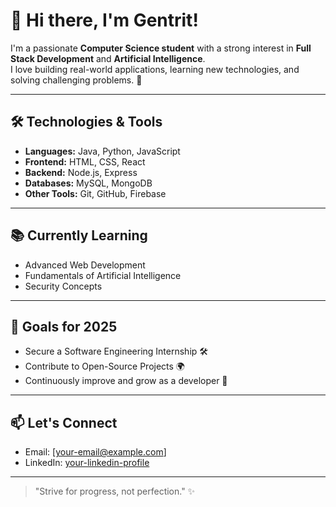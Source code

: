 # 👋 Hi there, I'm Gentrit!

I'm a passionate **Computer Science student** with a strong interest in **Full Stack Development** and **Artificial Intelligence**.  
I love building real-world applications, learning new technologies, and solving challenging problems. 🚀

---

## 🛠️ Technologies & Tools
- **Languages:** Java, Python, JavaScript
- **Frontend:** HTML, CSS, React
- **Backend:** Node.js, Express
- **Databases:** MySQL, MongoDB
- **Other Tools:** Git, GitHub, Firebase

---

## 📚 Currently Learning
- Advanced Web Development
- Fundamentals of Artificial Intelligence
- Security Concepts

---

## 🎯 Goals for 2025
- Secure a Software Engineering Internship 🛠️
- Contribute to Open-Source Projects 🌍
- Continuously improve and grow as a developer 🌱

---

## 📫 Let's Connect
- Email: [your-email@example.com]
- LinkedIn: [your-linkedin-profile](https://linkedin.com/in/your-linkedin)

---

> "Strive for progress, not perfection." ✨

